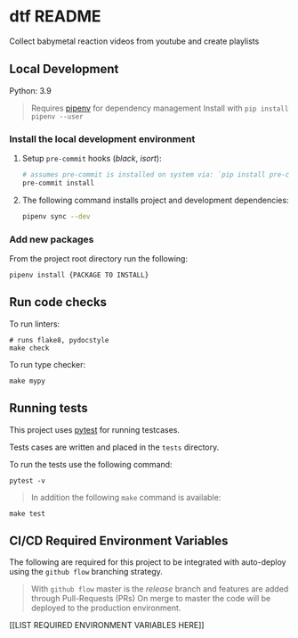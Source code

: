 # dtf README

Collect babymetal reaction videos from youtube and create playlists


## Local Development

Python: 3.9

> Requires [pipenv](https://pipenv.readthedocs.io/en/latest/) for dependency management
> Install with `pip install pipenv --user`



### Install the local development environment

1. Setup `pre-commit` hooks (_black_, _isort_):

    ```bash
    # assumes pre-commit is installed on system via: `pip install pre-commit`
    pre-commit install
    ```

2. The following command installs project and development dependencies:

    ```bash
    pipenv sync --dev
    ```

### Add new packages

From the project root directory run the following:
```
pipenv install {PACKAGE TO INSTALL}
```

 ## Run code checks

 To run linters:
 ```
 # runs flake8, pydocstyle
 make check
 ```

To run type checker:
```
make mypy
```

## Running tests

This project uses [pytest](https://docs.pytest.org/en/latest/contents.html) for running testcases.

Tests cases are written and placed in the `tests` directory.

To run the tests use the following command:
```
pytest -v
```

> In addition the following `make` command is available:

```
make test
```

## CI/CD Required Environment Variables

The following are required for this project to be integrated with auto-deploy using the `github flow` branching strategy.

> With `github flow` master is the *release* branch and features are added through Pull-Requests (PRs)
> On merge to master the code will be deployed to the production environment.

[[LIST REQUIRED ENVIRONMENT VARIABLES HERE]]

